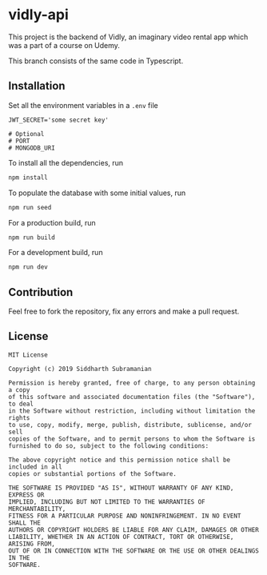 # vidly-api

This project is the backend of Vidly, an imaginary video rental app which was a part of a course on Udemy.

This branch consists of the same code in Typescript.

## Installation

Set all the environment variables in a `.env` file

```
JWT_SECRET='some secret key'

# Optional
# PORT
# MONGODB_URI
```

To install all the dependencies, run

```bash
npm install
```

To populate the database with some initial values, run

```bash
npm run seed
```

For a production build, run

```bash
npm run build
```

For a development build, run

```bash
npm run dev
```

## Contribution

Feel free to fork the repository, fix any errors and make a pull request.

## License

    MIT License

    Copyright (c) 2019 Siddharth Subramanian

    Permission is hereby granted, free of charge, to any person obtaining a copy
    of this software and associated documentation files (the "Software"), to deal
    in the Software without restriction, including without limitation the rights
    to use, copy, modify, merge, publish, distribute, sublicense, and/or sell
    copies of the Software, and to permit persons to whom the Software is
    furnished to do so, subject to the following conditions:

    The above copyright notice and this permission notice shall be included in all
    copies or substantial portions of the Software.

    THE SOFTWARE IS PROVIDED "AS IS", WITHOUT WARRANTY OF ANY KIND, EXPRESS OR
    IMPLIED, INCLUDING BUT NOT LIMITED TO THE WARRANTIES OF MERCHANTABILITY,
    FITNESS FOR A PARTICULAR PURPOSE AND NONINFRINGEMENT. IN NO EVENT SHALL THE
    AUTHORS OR COPYRIGHT HOLDERS BE LIABLE FOR ANY CLAIM, DAMAGES OR OTHER
    LIABILITY, WHETHER IN AN ACTION OF CONTRACT, TORT OR OTHERWISE, ARISING FROM,
    OUT OF OR IN CONNECTION WITH THE SOFTWARE OR THE USE OR OTHER DEALINGS IN THE
    SOFTWARE.
